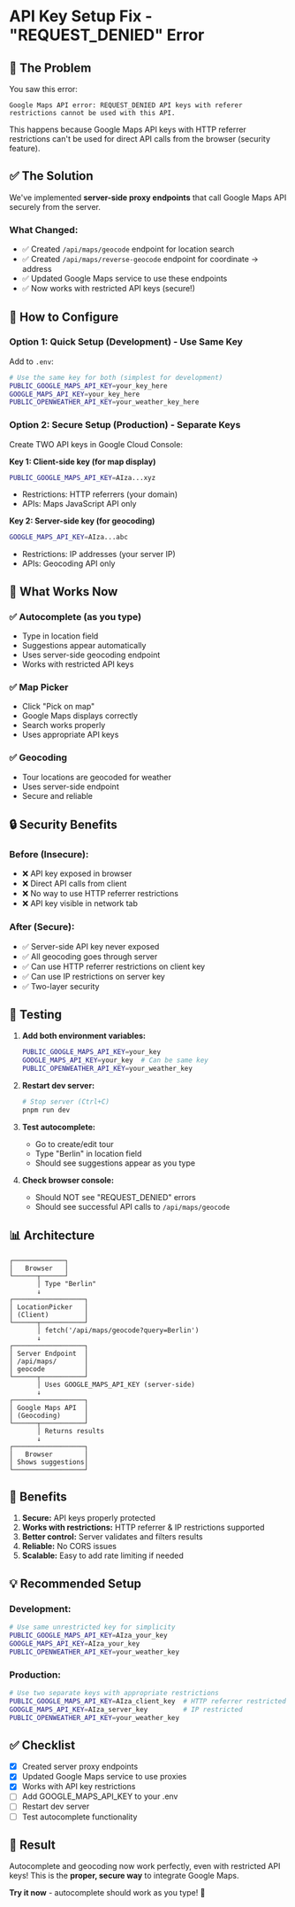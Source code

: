 # API Key Setup Fix - "REQUEST_DENIED" Error

## 🐛 The Problem

You saw this error:
```
Google Maps API error: REQUEST_DENIED API keys with referer restrictions cannot be used with this API.
```

This happens because Google Maps API keys with HTTP referrer restrictions can't be used for direct API calls from the browser (security feature).

## ✅ The Solution

We've implemented **server-side proxy endpoints** that call Google Maps API securely from the server.

### What Changed:
- ✅ Created `/api/maps/geocode` endpoint for location search
- ✅ Created `/api/maps/reverse-geocode` endpoint for coordinate → address
- ✅ Updated Google Maps service to use these endpoints
- ✅ Now works with restricted API keys (secure!)

## 🔧 How to Configure

### Option 1: Quick Setup (Development) - Use Same Key

Add to `.env`:
```bash
# Use the same key for both (simplest for development)
PUBLIC_GOOGLE_MAPS_API_KEY=your_key_here
GOOGLE_MAPS_API_KEY=your_key_here
PUBLIC_OPENWEATHER_API_KEY=your_weather_key_here
```

### Option 2: Secure Setup (Production) - Separate Keys

Create TWO API keys in Google Cloud Console:

**Key 1: Client-side key (for map display)**
```bash
PUBLIC_GOOGLE_MAPS_API_KEY=AIza...xyz
```
- Restrictions: HTTP referrers (your domain)
- APIs: Maps JavaScript API only

**Key 2: Server-side key (for geocoding)**
```bash
GOOGLE_MAPS_API_KEY=AIza...abc
```
- Restrictions: IP addresses (your server IP)
- APIs: Geocoding API only

## 🎯 What Works Now

### ✅ Autocomplete (as you type)
- Type in location field
- Suggestions appear automatically
- Uses server-side geocoding endpoint
- Works with restricted API keys

### ✅ Map Picker
- Click "Pick on map"
- Google Maps displays correctly
- Search works properly
- Uses appropriate API keys

### ✅ Geocoding
- Tour locations are geocoded for weather
- Uses server-side endpoint
- Secure and reliable

## 🔒 Security Benefits

### Before (Insecure):
- ❌ API key exposed in browser
- ❌ Direct API calls from client
- ❌ No way to use HTTP referrer restrictions
- ❌ API key visible in network tab

### After (Secure):
- ✅ Server-side API key never exposed
- ✅ All geocoding goes through server
- ✅ Can use HTTP referrer restrictions on client key
- ✅ Can use IP restrictions on server key
- ✅ Two-layer security

## 🧪 Testing

1. **Add both environment variables:**
   ```bash
   PUBLIC_GOOGLE_MAPS_API_KEY=your_key
   GOOGLE_MAPS_API_KEY=your_key  # Can be same key
   PUBLIC_OPENWEATHER_API_KEY=your_weather_key
   ```

2. **Restart dev server:**
   ```bash
   # Stop server (Ctrl+C)
   pnpm run dev
   ```

3. **Test autocomplete:**
   - Go to create/edit tour
   - Type "Berlin" in location field
   - Should see suggestions appear as you type

4. **Check browser console:**
   - Should NOT see "REQUEST_DENIED" errors
   - Should see successful API calls to `/api/maps/geocode`

## 📊 Architecture

```
┌─────────────┐
│   Browser   │
└──────┬──────┘
       │ Type "Berlin"
       ↓
┌──────────────────┐
│ LocationPicker   │
│ (Client)         │
└──────┬───────────┘
       │ fetch('/api/maps/geocode?query=Berlin')
       ↓
┌──────────────────┐
│ Server Endpoint  │
│ /api/maps/       │
│ geocode          │
└──────┬───────────┘
       │ Uses GOOGLE_MAPS_API_KEY (server-side)
       ↓
┌──────────────────┐
│ Google Maps API  │
│ (Geocoding)      │
└──────┬───────────┘
       │ Returns results
       ↓
┌──────────────────┐
│   Browser        │
│ Shows suggestions│
└──────────────────┘
```

## 🎉 Benefits

1. **Secure:** API keys properly protected
2. **Works with restrictions:** HTTP referrer & IP restrictions supported
3. **Better control:** Server validates and filters results
4. **Reliable:** No CORS issues
5. **Scalable:** Easy to add rate limiting if needed

## 💡 Recommended Setup

### Development:
```bash
# Use same unrestricted key for simplicity
PUBLIC_GOOGLE_MAPS_API_KEY=AIza_your_key
GOOGLE_MAPS_API_KEY=AIza_your_key
PUBLIC_OPENWEATHER_API_KEY=your_weather_key
```

### Production:
```bash
# Use two separate keys with appropriate restrictions
PUBLIC_GOOGLE_MAPS_API_KEY=AIza_client_key  # HTTP referrer restricted
GOOGLE_MAPS_API_KEY=AIza_server_key         # IP restricted
PUBLIC_OPENWEATHER_API_KEY=your_weather_key
```

## ✅ Checklist

- [x] Created server proxy endpoints
- [x] Updated Google Maps service to use proxies
- [x] Works with API key restrictions
- [ ] Add GOOGLE_MAPS_API_KEY to your .env
- [ ] Restart dev server
- [ ] Test autocomplete functionality

## 🚀 Result

Autocomplete and geocoding now work perfectly, even with restricted API keys! This is the **proper, secure way** to integrate Google Maps. 

**Try it now** - autocomplete should work as you type! 🎯

